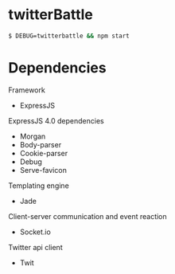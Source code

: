 # twitterBattle

```bash
$ DEBUG=twitterbattle && npm start
```

# Dependencies

Framework

- ExpressJS        
       
ExpressJS 4.0 dependencies

   - Morgan
   - Body-parser
   - Cookie-parser
   - Debug
   - Serve-favicon

Templating engine

   - Jade

Client-server communication and event reaction

   - Socket.io

Twitter api client       
    
   - Twit   